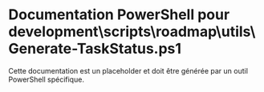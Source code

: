 # Documentation PowerShell pour development\scripts\roadmap\utils\Generate-TaskStatus.ps1

Cette documentation est un placeholder et doit être générée par un outil PowerShell spécifique.
